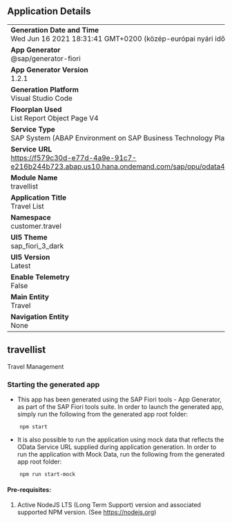 ## Application Details
|               |
| ------------- |
|**Generation Date and Time**<br>Wed Jun 16 2021 18:31:41 GMT+0200 (közép-európai nyári idő)|
|**App Generator**<br>@sap/generator-fiori|
|**App Generator Version**<br>1.2.1|
|**Generation Platform**<br>Visual Studio Code|
|**Floorplan Used**<br>List Report Object Page V4|
|**Service Type**<br>SAP System (ABAP Environment on SAP Business Technology Platform)|
|**Service URL**<br>https://f579c30d-e77d-4a9e-91c7-e216b244b723.abap.us10.hana.ondemand.com/sap/opu/odata4/sap/zui_fe_travel_000004_o4/srvd/sap/zui_fe_travel_000004_o4/0001/
|**Module Name**<br>travellist|
|**Application Title**<br>Travel List|
|**Namespace**<br>customer.travel|
|**UI5 Theme**<br>sap_fiori_3_dark|
|**UI5 Version**<br>Latest|
|**Enable Telemetry**<br>False|
|**Main Entity**<br>Travel|
|**Navigation Entity**<br>None|

## travellist

Travel Management

### Starting the generated app

-   This app has been generated using the SAP Fiori tools - App Generator, as part of the SAP Fiori tools suite.  In order to launch the generated app, simply run the following from the generated app root folder:

```
    npm start
```

- It is also possible to run the application using mock data that reflects the OData Service URL supplied during application generation.  In order to run the application with Mock Data, run the following from the generated app root folder:

```
    npm run start-mock
```

#### Pre-requisites:

1. Active NodeJS LTS (Long Term Support) version and associated supported NPM version.  (See https://nodejs.org)


